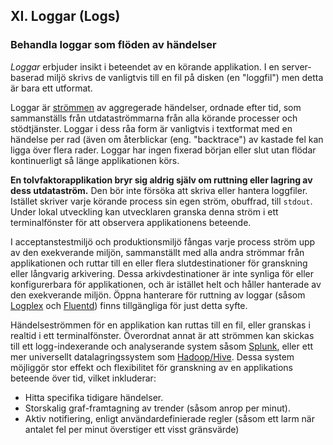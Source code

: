 ## XI. Loggar (Logs)
### Behandla loggar som flöden av händelser

*Loggar* erbjuder insikt i beteendet av en körande applikation. I en server-baserad miljö skrivs de vanligtvis till en fil på disken (en "loggfil") men detta är bara ett utformat.

Loggar är [strömmen](https://adam.herokuapp.com/past/2011/4/1/logs_are_streams_not_files/) av aggregerade händelser, ordnade efter tid, som sammanställs från utdataströmmarna från alla körande processer och stödtjänster. Loggar i dess råa form är vanligtvis i textformat med en händelse per rad (även om återblickar (eng. "backtrace") av kastade fel kan ligga över flera rader. Loggar har ingen fixerad början eller slut utan flödar kontinuerligt så länge applikationen körs.

**En tolvfaktorapplikation bryr sig aldrig själv om ruttning eller lagring av dess utdataström.** Den bör inte försöka att skriva eller hantera loggfiler. Istället skriver varje körande process sin egen ström, obuffrad, till `stdout`. Under lokal utveckling kan utvecklaren granska denna ström i ett terminalfönster för att observera applikationens beteende.

I acceptanstestmiljö och produktionsmiljö fångas varje process ström upp av den exekverande miljön, sammanställt med alla andra strömmar från applikationen och ruttar till en eller flera slutdestinationer för granskning eller långvarig arkivering. Dessa arkivdestinationer är inte synliga för eller konfigurerbara för applikationen, och är istället helt och håller hanterade av den exekverande miljön. Öppna hanterare för ruttning av loggar (såsom [Logplex](https://github.com/heroku/logplex) och [Fluentd](https://github.com/fluent/fluentd)) finns tillgängliga för just detta syfte.

Händelseströmmen för en applikation kan ruttas till en fil, eller granskas i realtid i ett terminalfönster. Överordnat annat är att strömmen kan skickas till ett logg-indexerande och analyserande system såsom [Splunk](http://www.splunk.com/), eller ett mer  universellt datalagringssystem som [Hadoop/Hive](http://hive.apache.org/). Dessa system möjliggör stor effekt och flexibilitet för granskning av en applikations beteende över tid, vilket inkluderar:

* Hitta specifika tidigare händelser.
* Storskalig graf-framtagning av trender (såsom anrop per minut).
* Aktiv notifiering, enligt användardefinierade regler (såsom ett larm när antalet fel per minut överstiger ett visst gränsvärde)
